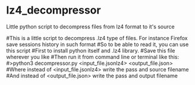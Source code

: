 # lz4_decompressor
Little python script to decompress files from lz4 format to it's source

#This is a little script to decompress .lz4 type of files. For instance Firefox save sessions history in such format
#So to be able to read it, you can use this script
#First to install python itself and .lz4 library.
#Save this file wherever you like
#Then run it from command line or terminal like this:
#>python3 decompressor.py <input_file.jsonlz4> <output_file.json>
#Where instead of <input_file.jsonlz4> write the pass and source filename
#And instead of <output_file.json> write the pass and output filename
